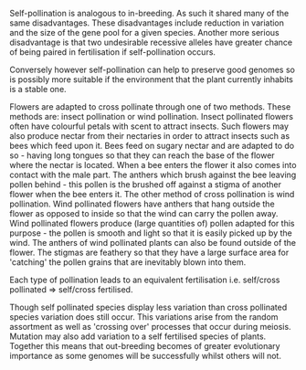 Self-pollination is analogous to in-breeding. As such it shared many of the same disadvantages. These disadvantages include reduction in variation and the size of the gene pool for a given species. Another more serious disadvantage is that two undesirable recessive alleles have greater chance of being paired in fertilisation if self-pollination occurs.

Conversely however self-pollination can help to preserve good genomes so is possibly more suitable if the environment that the plant currently inhabits is a stable one.

Flowers are adapted to cross pollinate through one of two methods. These methods are: insect pollination or wind pollination. Insect pollinated flowers often have colourful petals with scent to attract insects. Such flowers may also produce nectar from their nectaries in order to attract insects such as bees which feed upon it. Bees feed on sugary nectar and are adapted to do so - having long tongues so that they can reach the base of the flower where the nectar is located. When a bee enters the flower it also comes into contact with the male part. The anthers which brush against the bee leaving pollen behind - this pollen is the brushed off against a stigma of another flower when the bee enters it. The other method of cross pollination is wind pollination. Wind pollinated flowers have anthers that hang outside the flower as opposed to inside so that the wind can carry the pollen away. Wind pollinated flowers produce (large quantities of) pollen adapted for this purpose - the pollen is smooth and light so that it is easily picked up by the wind. The anthers of wind pollinated plants can also be found outside of the flower. The stigmas are feathery so that they have a large surface area for 'catching' the pollen grains that are inevitably blown into them.

Each type of pollination leads to an equivalent fertilisation i.e. self/cross pollinated => self/cross fertilised.

Though self pollinated species display less variation than cross pollinated species variation does still occur. This variations arise from the random assortment as well as 'crossing over' processes that occur during meiosis. Mutation may also add variation to a self fertilised species of plants. Together this means that out-breeding becomes of greater evolutionary importance as some genomes will be successfully whilst others will not.
